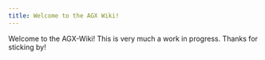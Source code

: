 ```yaml
---
title: Welcome to the AGX Wiki!
---
```

Welcome to the AGX-Wiki! This is very much a work in progress. Thanks for sticking by!
